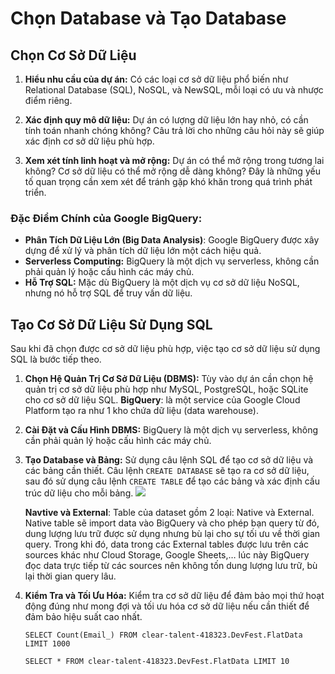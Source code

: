 # Chọn Database và Tạo Database


## Chọn Cơ Sở Dữ Liệu

1. **Hiểu nhu cầu của dự án:** Có các loại cơ sở dữ liệu phổ biến như Relational Database (SQL), NoSQL, và NewSQL, mỗi loại có ưu và nhược điểm riêng.

2. **Xác định quy mô dữ liệu:** Dự án có lượng dữ liệu lớn hay nhỏ, có cần tính toán nhanh chóng không? Câu trả lời cho những câu hỏi này sẽ giúp xác định cơ sở dữ liệu phù hợp.

3. **Xem xét tính linh hoạt và mở rộng:** Dự án có thể mở rộng trong tương lai không? Cơ sở dữ liệu có thể mở rộng dễ dàng không? Đây là những yếu tố quan trọng cần xem xét để tránh gặp khó khăn trong quá trình phát triển.
### Đặc Điểm Chính của Google BigQuery:  
  - **Phân Tích Dữ Liệu Lớn (Big Data Analysis)**: Google BigQuery được xây dựng để xử lý và phân tích dữ liệu lớn một cách hiệu quả. 
  - **Serverless Computing:** BigQuery là một dịch vụ serverless, không cần phải quản lý hoặc cấu hình các máy chủ. 
  - **Hỗ Trợ SQL:** Mặc dù BigQuery là một dịch vụ cơ sở dữ liệu NoSQL, nhưng nó hỗ trợ SQL để truy vấn dữ liệu.
## Tạo Cơ Sở Dữ Liệu Sử Dụng SQL

Sau khi đã chọn được cơ sở dữ liệu phù hợp, việc tạo cơ sở dữ liệu sử dụng SQL là bước tiếp theo.

1. **Chọn Hệ Quản Trị Cơ Sở Dữ Liệu (DBMS):** Tùy vào dự án cần chọn hệ quản trị cơ sở dữ liệu phù hợp như MySQL, PostgreSQL, hoặc SQLite cho cơ sở dữ liệu SQL.
	**BigQuery**: là một service của Google Cloud Platform tạo ra như 1 kho chứa dữ liệu (data warehouse).
	 

2. **Cài Đặt và Cấu Hình DBMS:** BigQuery là một dịch vụ serverless, không cần phải quản lý hoặc cấu hình các máy chủ. 

3. **Tạo Database và Bảng:** Sử dụng câu lệnh SQL để tạo cơ sở dữ liệu và các bảng cần thiết. Câu lệnh `CREATE DATABASE` sẽ tạo ra cơ sở dữ liệu, sau đó sử dụng câu lệnh `CREATE TABLE` để tạo các bảng và xác định cấu trúc dữ liệu cho mỗi bảng.
![](1.png)

	**Navtive và External**: Table của dataset gồm 2 loại: Native và External. Native table sẽ import data vào BigQuery và cho phép bạn query từ đó, dung lượng lưu trữ được sử dụng nhưng bù lại cho sự tối ưu về thời gian query. Trong khi đó, data trong các External tables được lưu trên các sources khác như Cloud Storage, Google Sheets,… lúc này BigQuery đọc data trực tiếp từ các sources nên không tốn dung lượng lưu trữ, bù lại thời gian query lâu.
	

1. **Kiểm Tra và Tối Ưu Hóa:** Kiểm tra cơ sở dữ liệu để đảm bảo mọi thứ hoạt động đúng như mong đợi và tối ưu hóa cơ sở dữ liệu nếu cần thiết để đảm bảo hiệu suất cao nhất.

    `SELECT Count(Email_) FROM clear-talent-418323.DevFest.FlatData LIMIT 1000`


	`SELECT * FROM clear-talent-418323.DevFest.FlatData LIMIT 10`
    


